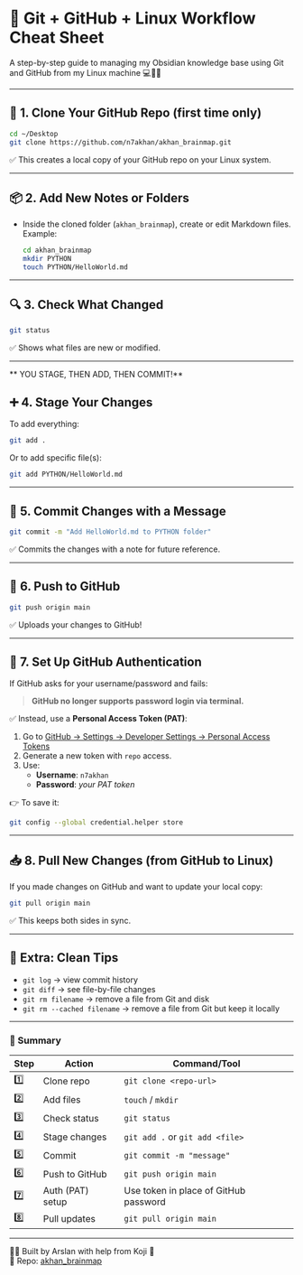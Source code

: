 
# 🧠 Git + GitHub + Linux Workflow Cheat Sheet

A step-by-step guide to managing my Obsidian knowledge base using Git and GitHub from my Linux machine 💻🐧🧠

---

## 📁 1. Clone Your GitHub Repo (first time only)

```bash
cd ~/Desktop
git clone https://github.com/n7akhan/akhan_brainmap.git
```

✅ This creates a local copy of your GitHub repo on your Linux system.

---

## 📦 2. Add New Notes or Folders

- Inside the cloned folder (`akhan_brainmap`), create or edit Markdown files.
  Example:
  ```bash
  cd akhan_brainmap
  mkdir PYTHON
  touch PYTHON/HelloWorld.md
  ```

---

## 🔍 3. Check What Changed

```bash
git status
```

✅ Shows what files are new or modified.

---

** YOU STAGE, THEN ADD, THEN COMMIT!**

## ➕ 4. Stage Your Changes

To add everything:
```bash
git add .
```

Or to add specific file(s):
```bash
git add PYTHON/HelloWorld.md
```

---

## 📝 5. Commit Changes with a Message

```bash
git commit -m "Add HelloWorld.md to PYTHON folder"
```

✅ Commits the changes with a note for future reference.

---

## 🚀 6. Push to GitHub

```bash
git push origin main
```

✅ Uploads your changes to GitHub!

---

## 🔐 7. Set Up GitHub Authentication

If GitHub asks for your username/password and fails:

> **GitHub no longer supports password login via terminal.**

✅ Instead, use a **Personal Access Token (PAT)**:
1. Go to [GitHub → Settings → Developer Settings → Personal Access Tokens](https://github.com/settings/tokens)
2. Generate a new token with `repo` access.
3. Use:
   - **Username**: `n7akhan`
   - **Password**: *your PAT token*

👉 To save it:
```bash
git config --global credential.helper store
```

---

## 📥 8. Pull New Changes (from GitHub to Linux)

If you made changes on GitHub and want to update your local copy:

```bash
git pull origin main
```

✅ This keeps both sides in sync.

---

## 🧼 Extra: Clean Tips

- `git log` → view commit history
- `git diff` → see file-by-file changes
- `git rm filename` → remove a file from Git and disk
- `git rm --cached filename` → remove a file from Git but keep it locally

---

### 🧠 Summary

| Step | Action           | Command/Tool                            |
|------|------------------|------------------------------------------|
| 1️⃣   | Clone repo        | `git clone <repo-url>`                  |
| 2️⃣   | Add files         | `touch` / `mkdir`                       |
| 3️⃣   | Check status      | `git status`                            |
| 4️⃣   | Stage changes     | `git add .` or `git add <file>`         |
| 5️⃣   | Commit            | `git commit -m "message"`               |
| 6️⃣   | Push to GitHub    | `git push origin main`                  |
| 7️⃣   | Auth (PAT) setup  | Use token in place of GitHub password   |
| 8️⃣   | Pull updates      | `git pull origin main`                  |

---

👨‍💻 Built by Arslan with help from Koji 🤝  
📍 Repo: [akhan_brainmap](https://github.com/n7akhan/akhan_brainmap)
